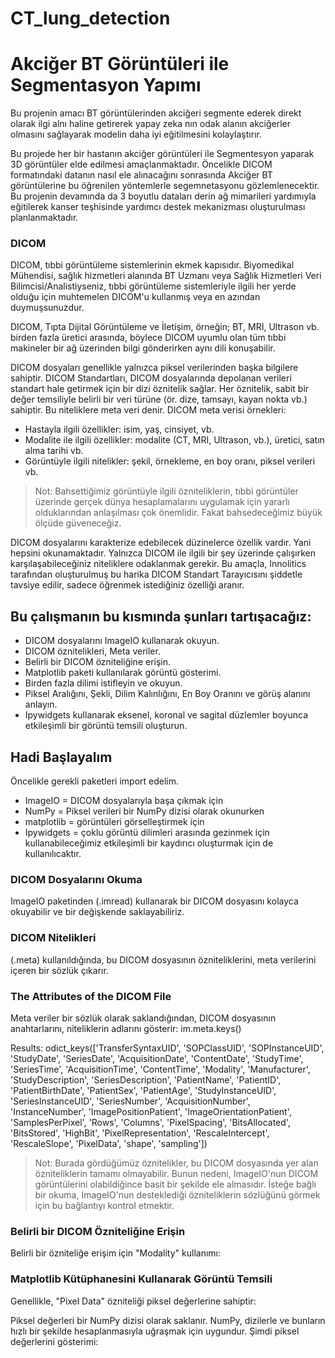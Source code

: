 # CT_lung_detection

# Akciğer BT Görüntüleri ile Segmentasyon Yapımı 
Bu projenin amacı BT görüntülerinden akciğeri segmente ederek direkt olarak ilgi alnı haline getirerek yapay zeka nın odak alanın akciğerler olmasını sağlayarak modelin daha iyi eğitilmesini kolaylaştırır.

Bu projede her bir hastanın akciğer görüntüleri ile Segmentesyon yaparak 3D görüntüler elde edilmesi amaçlanmaktadır. Öncelikle DICOM formatındaki datanın nasıl ele alınacağını sonrasında Akciğer BT görüntülerine bu öğrenilen yöntemlerle segemnetasyonu gözlemlenecektir. Bu projenin devamında da 3 boyutlu dataları derin ağ mimarileri yardımıyla eğitilerek kanser teşhisinde yardımcı destek mekanizması oluşturulması planlanmaktadır.

### DICOM

DICOM, tıbbi görüntüleme sistemlerinin ekmek kapısıdır. Biyomedikal Mühendisi, sağlık hizmetleri alanında BT Uzmanı veya Sağlık Hizmetleri Veri Bilimcisi/Analistiyseniz, tıbbi görüntüleme sistemleriyle ilgili her yerde olduğu için muhtemelen DICOM'u kullanmış veya en azından duymuşsunuzdur.

DICOM, Tıpta Dijital Görüntüleme ve İletişim, örneğin; BT, MRI, Ultrason vb. birden fazla üretici arasında, böylece DICOM uyumlu olan tüm tıbbi makineler bir ağ üzerinden bilgi gönderirken aynı dili konuşabilir.

DICOM dosyaları genellikle yalnızca piksel verilerinden başka bilgilere sahiptir. DICOM Standartları, DICOM dosyalarında depolanan verileri standart hale getirmek için bir dizi öznitelik sağlar. Her öznitelik, sabit bir değer temsiliyle belirli bir veri türüne (ör. dize, tamsayı, kayan nokta vb.) sahiptir. Bu niteliklere meta veri denir. DICOM meta verisi örnekleri:

* Hastayla ilgili özellikler: isim, yaş, cinsiyet, vb.
* Modalite ile ilgili özellikler: modalite (CT, MRI, Ultrason, vb.), üretici, satın alma tarihi vb.
* Görüntüyle ilgili nitelikler: şekil, örnekleme, en boy oranı, piksel verileri vb.


> Not:  Bahsettiğimiz görüntüyle ilgili özniteliklerin, tıbbi görüntüler üzerinde gerçek dünya hesaplamalarını uygulamak için yararlı olduklarından anlaşılması çok önemlidir. Fakat bahsedeceğimiz büyük ölçüde güveneceğiz.

DICOM dosyalarını karakterize edebilecek düzinelerce özellik vardır. Yani hepsini okunamaktadır. Yalnızca DICOM ile ilgili bir şey üzerinde çalışırken karşılaşabileceğiniz niteliklere odaklanmak gerekir. Bu amaçla, Innolitics tarafından oluşturulmuş bu harika DICOM Standart Tarayıcısını şiddetle tavsiye edilir, sadece öğrenmek istediğiniz özelliği aranır.


## Bu çalışmanın bu kısmında şunları tartışacağız:

* DICOM dosyalarını ImageIO kullanarak okuyun.
* DICOM öznitelikleri, Meta veriler.
* Belirli bir DICOM özniteliğine erişin.
* Matplotlib paketi kullanılarak görüntü gösterimi.
* Birden fazla dilimi istifleyin ve okuyun.
* Piksel Aralığını, Şekli, Dilim Kalınlığını, En Boy Oranını ve görüş alanını anlayın.
* Ipywidgets kullanarak eksenel, koronal ve sagital düzlemler boyunca etkileşimli bir görüntü temsili oluşturun.


## Hadi Başlayalım

Öncelikle gerekli paketleri import edelim. 
* ImageIO = DICOM dosyalarıyla başa çıkmak için
* NumPy = Piksel verileri bir NumPy dizisi olarak okunurken
* matplotlib = görüntüleri görselleştirmek için 
* Ipywidgets = çoklu görüntü dilimleri arasında gezinmek için kullanabileceğimiz etkileşimli bir kaydırıcı oluşturmak için de kullanılıcaktır.


### DICOM Dosyalarını Okuma
ImageIO paketinden (.imread) kullanarak bir DICOM dosyasını kolayca okuyabilir ve bir değişkende saklayabiliriz.


### DICOM Nitelikleri
(.meta) kullanıldığında, bu DICOM dosyasının özniteliklerini, meta verilerini içeren bir sözlük çıkarır.


### The Attributes of the DICOM File
Meta veriler bir sözlük olarak saklandığından, DICOM dosyasının anahtarlarını, niteliklerin adlarını gösterir:
im.meta.keys()

Results: 
odict_keys(['TransferSyntaxUID', 'SOPClassUID', 'SOPInstanceUID', 'StudyDate', 'SeriesDate', 'AcquisitionDate', 'ContentDate', 'StudyTime', 'SeriesTime', 'AcquisitionTime', 'ContentTime', 'Modality', 'Manufacturer', 'StudyDescription', 'SeriesDescription', 'PatientName', 'PatientID', 'PatientBirthDate', 'PatientSex', 'PatientAge', 'StudyInstanceUID', 'SeriesInstanceUID', 'SeriesNumber', 'AcquisitionNumber', 'InstanceNumber', 'ImagePositionPatient', 'ImageOrientationPatient', 'SamplesPerPixel', 'Rows', 'Columns', 'PixelSpacing', 'BitsAllocated', 'BitsStored', 'HighBit', 'PixelRepresentation', 'RescaleIntercept', 'RescaleSlope', 'PixelData', 'shape', 'sampling'])

> Not: Burada gördüğümüz öznitelikler, bu DICOM dosyasında yer alan özniteliklerin tamamı olmayabilir. Bunun nedeni, ImageIO'nun DICOM görüntülerini olabildiğince basit bir şekilde ele almasıdır. İsteğe bağlı bir okuma, ImageIO'nun desteklediği özniteliklerin sözlüğünü görmek için bu bağlantıyı kontrol etmektir.


### Belirli bir DICOM Özniteliğine Erişin
Belirli bir özniteliğe erişim için "Modality" kullanımı:


### Matplotlib Kütüphanesini Kullanarak Görüntü Temsili
Genellikle, "Pixel Data" özniteliği piksel değerlerine sahiptir:

Piksel değerleri bir NumPy dizisi olarak saklanır. NumPy, dizilerle ve bunların hızlı bir şekilde hesaplanmasıyla uğraşmak için uygundur. Şimdi piksel değerlerini gösterimi:
